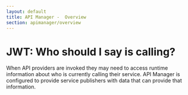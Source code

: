 ```yaml
---
layout: default
title: API Manager -  Overview
section: apimanager/overview
---
```

  

# JWT: Who should I say is calling?

When API providers are invoked they may need to access runtime information about who is currently calling their service. API Manager is configured to provide service publishers with data that can provide that information.
